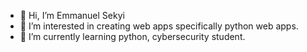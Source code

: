 - 👋 Hi, I’m Emmanuel Sekyi
- 👀 I’m interested in creating web apps specifically python web apps.
- 🌱 I’m currently learning python, cybersecurity student.

<!---
Esekyi/Esekyi is a ✨ special ✨ repository because its `README.md` (this file) appears on your GitHub profile.
You can click the Preview link to take a look at your changes.
--->
